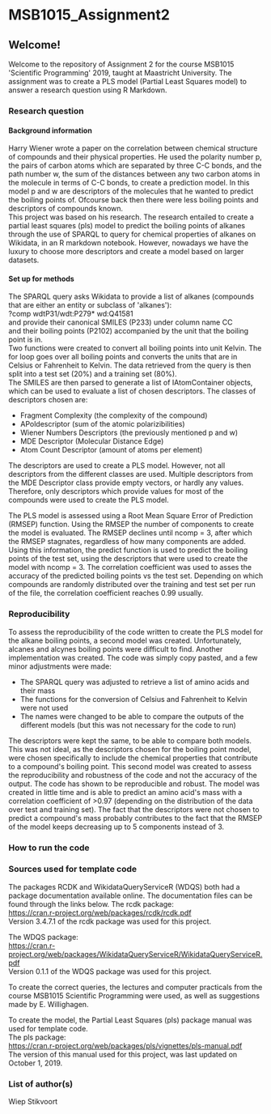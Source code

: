 # MSB1015_Assignment2
## Welcome!
Welcome to the repository of Assignment 2 for the course MSB1015 'Scientific Programming' 2019, taught at Maastricht University. The assignment was to create a PLS model (Partial Least Squares model) to answer a research question using R Markdown. 

### Research question
#### Background information
Harry Wiener wrote a paper on the correlation between chemical structure of compounds and their physical properties. He used the polarity number p, the pairs of carbon atoms which are separated by three C-C bonds, and the path number w, the sum of the distances between any two carbon atoms in the molecule in terms of C-C bonds, to create a prediction model. In this model p and w are descriptors of the molecules that he wanted to predict the boiling points of. Ofcourse back then there were less boiling points and descriptors of compounds known.  
This project was based on his research. The research entailed to create a partial least squares (pls) model to predict the boiling points of alkanes through the use of SPARQL to query for chemical properties of alkanes on Wikidata, in an R markdown notebook. However, nowadays we have the luxury to choose more descriptors and create a model based on larger datasets. 

#### Set up for methods
The SPARQL query asks Wikidata to provide a list of alkanes (compounds that are either an entity or subclass of 'alkanes'):   
?comp wdtP31/wdt:P279* wd:Q41581   
and provide their canonical SMILES (P233) under column name CC  
and their boiling points (P2102) accompanied by the unit that the boiling point is in.  
Two functions were created to convert all boiling points into unit Kelvin. The for loop goes over all boiling points and converts the units that are in Celsius or Fahrenheit to Kelvin. The data retrieved from the query is then split into a test set (20%) and a training set (80%).  
The SMILES are then parsed to generate a list of IAtomContainer objects, which can be used to evaluate a list of chosen descriptors. The classes of descriptors chosen are:
- Fragment Complexity (the complexity of the compound)
- APoldescriptor (sum of the atomic polarizibilities) 
- Wiener Numbers Descriptors (the previously mentioned p and w)
- MDE Descriptor (Molecular Distance Edge) 
- Atom Count Descriptor (amount of atoms per element)  

The descriptors are used to create a PLS model. However, not all descriptors from the different classes are used. Multiple descriptors from the MDE Descriptor class provide empty vectors, or hardly any values. Therefore, only descriptors which provide values for most of the compounds were used to create the PLS model.   

The PLS model is assessed using a Root Mean Square Error of Prediction (RMSEP) function. Using the RMSEP the number of components to create the model is evaluated. The RMSEP declines until ncomp = 3, after which the RMSEP stagnates, regardless of how many components are added. Using this information, the predict function is used to predict the boiling points of the test set, using the descriptors that were used to create the model with ncomp = 3. 
The correlation coefficient was used to asses the accuracy of the predicted boiling points vs the test set. Depending on which compounds are randomly distributed over the training and test set per run of the file, the correlation coefficient reaches 0.99 usually.

### Reproducibility
To assess the reproducibility of the code written to create the PLS model for the alkane boiling points, a second model was created. Unfortunately, alcanes and alcynes boiling points were difficult to find. Another implementation was created. The code was simply copy pasted, and a few minor adjustments were made:
- The SPARQL query was adjusted to retrieve a list of amino acids and their mass
- The functions for the conversion of Celsius and Fahrenheit to Kelvin were not used
- The names were changed to be able to compare the outputs of the different models (but this was not necessary for the code to run)  

The descriptors were kept the same, to be able to compare both models. This was not ideal, as the descriptors chosen for the boiling point model, were chosen specifically to include the chemical properties that contribute to a compound's boiling point. This second model was created to assess the reproducibility and robustness of the code and not the accuracy of the output. 
The code has shown to be reproducible and robust. The model was created in little time and is able to predict an amino acid's mass with a correlation coefficient of >0.97 (depending on the distribution of the data over test and training set). The fact that the descriptors were not chosen to predict a compound's mass probably contributes to the fact that the RMSEP of the model keeps decreasing up to 5 components instead of 3. 

### How to run the code


### Sources used for template code
The packages RCDK and WikidataQueryServiceR (WDQS) both had a package documentation available online. The documentation files can be found through the links below.
The rcdk package:  
https://cran.r-project.org/web/packages/rcdk/rcdk.pdf  
Version 3.4.7.1 of the rcdk package was used for this project.

The WDQS package:  
https://cran.r-project.org/web/packages/WikidataQueryServiceR/WikidataQueryServiceR.pdf  
Version 0.1.1 of the WDQS package was used for this project.

To create the correct queries, the lectures and computer practicals from the course MSB1015 Scientific Programming were used, as well as suggestions made by E. Willighagen. 

To create the model, the Partial Least Squares (pls) package manual was used for template code.   
The pls package:  
https://cran.r-project.org/web/packages/pls/vignettes/pls-manual.pdf  
The version of this manual used for this project, was last updated on October 1, 2019.

### List of author(s)
Wiep Stikvoort

